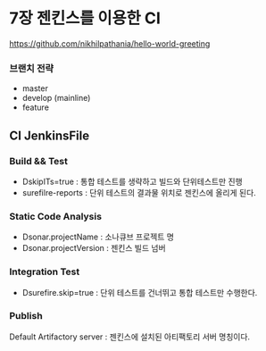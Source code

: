 # 7장 젠킨스를 이용한 CI

https://github.com/nikhilpathania/hello-world-greeting

### 브랜치 전략
- master
- develop (mainline)
- feature

## CI JenkinsFile

### Build && Test
- DskipITs=true : 통합 테스트를 생략하고 빌드와 단위테스트만 진행
- surefilre-reports : 단위 테스트의 결과물 위치로 젠킨스에 올리게 된다.

### Static Code Analysis
- Dsonar.projectName : 소나큐브 프로젝트 명 
- Dsonar.projectVersion : 젠킨스 빌드 넘버

### Integration Test
- Dsurefire.skip=true : 단위 테스트를 건너뛰고 통합 테스트만 수행한다.

### Publish

Default Artifactory server : 젠킨스에 설치된 아티팩토리 서버 명칭이다. 
